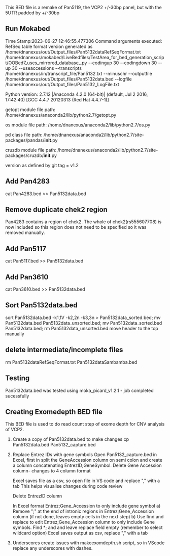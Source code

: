 This BED file is a remake of Pan5119, the VCP2 +/-30bp panel, but with the 5UTR padded by +/-30bp

## Run Mokabed
Time Stamp:2023-06-27 12:46:55.477306
Command arguments executed:
RefSeq table format version generated as /home/dnanexus/out/Output_files/Pan5132dataRefSeqFormat.txt
/home/dnanexus/mokabed/LiveBedfiles/TestArea_for_bed_generation_script/OOBed7_uses_mirrored_database_.py --codingup 30 --codingdown 30 --up 30 --useaccessions --transcripts /home/dnanexus/in/transcript_file/Pan5132.txt --minuschr --outputfile /home/dnanexus/out/Output_files/Pan5132data.bed --logfile /home/dnanexus/out/Output_files/Pan5132_LogFile.txt 

 Python version: 2.7.12 |Anaconda 4.2.0 (64-bit)| (default, Jul  2 2016, 17:42:40) 
[GCC 4.4.7 20120313 (Red Hat 4.4.7-1)]

 getopt module file path: /home/dnanexus/anaconda2/lib/python2.7/getopt.py

 os module file path: /home/dnanexus/anaconda2/lib/python2.7/os.py

 pd class file path: /home/dnanexus/anaconda2/lib/python2.7/site-packages/pandas/__init__.py

 cruzdb module file path: /home/dnanexus/anaconda2/lib/python2.7/site-packages/cruzdb/__init__.py

version as defined by git tag = v1.2

## Add Pan4283
cat Pan4283.bed >> Pan5132data.bed

## Remove duplicate chek2 region
Pan4283 contains a region of chek2. The whole of chek2(rs555607708) is now included so this region does not need to be specified so it was removed manually.

## Add Pan5117
cat Pan5117.bed >> Pan5132data.bed

## Add Pan3610
cat Pan3610.bed >> Pan5132data.bed

## Sort Pan5132data.bed
sort Pan5132data.bed -k1,1V -k2,2n -k3,3n > Pan5132data_sorted.bed; mv Pan5132data.bed Pan5132data_unsorted.bed; mv Pan5132data_sorted.bed Pan5132data.bed; rm Pan5132data_unsorted.bed 
move header to the top manually

## delete intermediate/incomplete files
rm Pan5132dataRefSeqFormat.txt Pan5132dataSambamba.bed

## Testing
Pan5132data.bed was tested using moka_picard_v1.2.1 - job completed sucessfully

## Creating Exomedepth BED file
This BED file is used to do read count step of exome depth for CNV analysis of VCP2.

1. Create a copy of Pan5132data.bed to make changes
    cp Pan5132data.bed Pan5132_capture.bed

2. Replace Entrez IDs with gene symbols
    Open Pan5132_capture.bed in Excel, first in split the GeneAccession column on semi colon and create a column concatenating EntrezID;GeneSymbol.
    Delete Gene Accession column- changes to 4 column format

    Excel saves file as a csv, so open file in VS code and replace "," with a tab
    This helps visualise changes during code review

    Delete EntrezID column

    In Excel format Entrez;Gene_Accession to only include gene symbol
        a) Remove ";" at the end of intronic regions in Entrez;Gene_Accession column (if not done, leaves empty cells in the next step)
        b) Use find and replace to edit Entrez;Gene_Accession column to only include Gene symbols.
                Find *; and and leave replace field empty (remember to select wildcard option)
                Excel saves output as csv, replace "," with a tab

3. Underscores create issues with makeexomdepth.sh script, so in VScode replace any underscores with dashes. 


